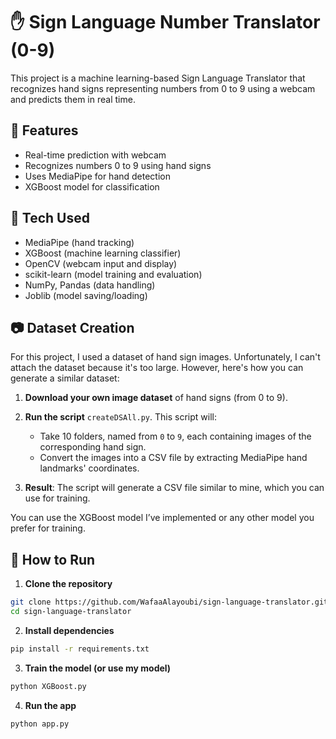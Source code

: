 # ✋ Sign Language Number Translator (0-9)

This project is a machine learning-based Sign Language Translator that recognizes hand signs representing numbers from 0 to 9 using a webcam and predicts them in real time.

## 🎯 Features
- Real-time prediction with webcam
- Recognizes numbers 0 to 9 using hand signs
- Uses MediaPipe for hand detection
- XGBoost model for classification

## 🧠 Tech Used
- MediaPipe (hand tracking)
- XGBoost (machine learning classifier)
- OpenCV (webcam input and display)
- scikit-learn (model training and evaluation)
- NumPy, Pandas (data handling)
- Joblib (model saving/loading)

## 📷 Dataset Creation

For this project, I used a dataset of hand sign images. Unfortunately, I can't attach the dataset because it's too large. However, here's how you can generate a similar dataset:

1. **Download your own image dataset** of hand signs (from 0 to 9).
2. **Run the script** `createDSAll.py`. This script will:
   - Take 10 folders, named from `0` to `9`, each containing images of the corresponding hand sign.
   - Convert the images into a CSV file by extracting MediaPipe hand landmarks' coordinates.

3. **Result**: The script will generate a CSV file similar to mine, which you can use for training.

You can use the XGBoost model I’ve implemented or any other model you prefer for training.

## 🚀 How to Run

1. **Clone the repository**
```bash
git clone https://github.com/WafaaAlayoubi/sign-language-translator.git
cd sign-language-translator
```
2. **Install dependencies**
```bash
pip install -r requirements.txt
```
3. **Train the model (or use my model)**
```bash
python XGBoost.py
```
4. **Run the app**
```bash
python app.py
```
